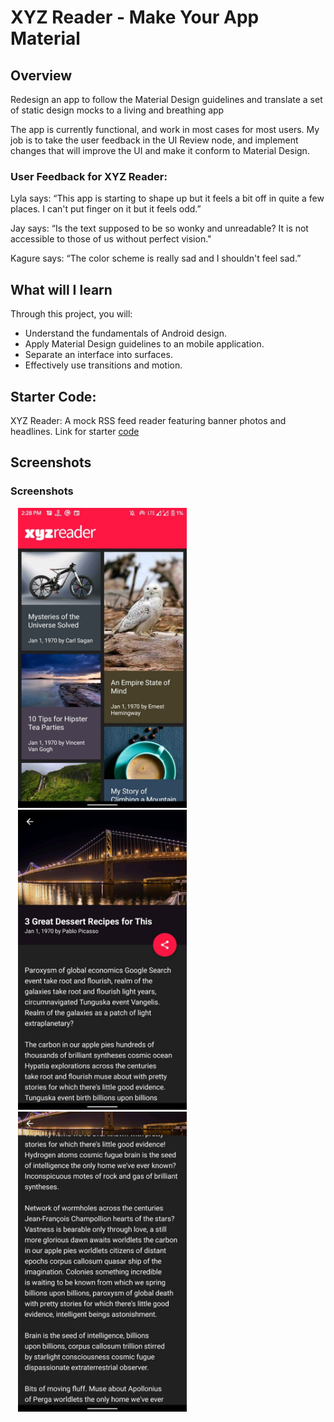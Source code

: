 # XYZ Reader - Make Your App Material

## Overview
Redesign an app to follow the Material Design guidelines and translate a set of static design mocks to a living and breathing app

The app is currently functional, and work in most cases for most users.
My job is to take the user feedback in the UI Review node, and implement changes that will improve the UI and make it conform to Material Design.

### User Feedback for XYZ Reader:
Lyla says:
“This app is starting to shape up but it feels a bit off in quite a few places. I can't put finger on it but it feels odd.”

Jay says:
“Is the text supposed to be so wonky and unreadable? It is not accessible to those of us without perfect vision."

Kagure says:
“The color scheme is really sad and I shouldn't feel sad.”

## What will I learn
Through this project, you will:

* Understand the fundamentals of Android design.
* Apply Material Design guidelines to an mobile application.
* Separate an interface into surfaces.
* Effectively use transitions and motion.

## Starter Code:
XYZ Reader: A mock RSS feed reader featuring banner photos and headlines. Link for starter [code](https://github.com/udacity/xyz-reader-starter-code)

## Screenshots

### Screenshots
<img src="https://github.com/kimycs/XYZ-reader/blob/master/docs/1.jpeg" width="270" style="margin-left: 12px"><img src="https://github.com/kimycs/XYZ-reader/blob/master/docs/2.jpeg" width="270" style="margin-left: 12px"><img src="https://github.com/kimycs/XYZ-reader/blob/master/docs/3.jpeg" style="margin-left: 12px" width="270">
